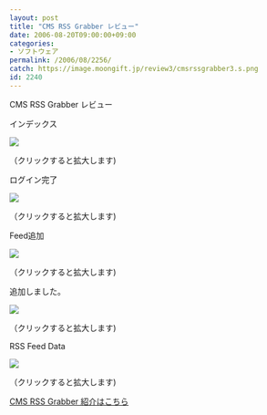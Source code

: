 ```yaml
---
layout: post
title: "CMS RSS Grabber レビュー"
date: 2006-08-20T09:00:00+09:00
categories:
- ソフトウェア
permalink: /2006/08/2256/
catch: https://image.moongift.jp/review3/cmsrssgrabber3.s.png
id: 2240
---
```

CMS RSS Grabber レビュー  
<!--more-->

インデックス

  

[![](https://image.moongift.jp/review3/cmsrssgrabber1.s.png)](https://image.moongift.jp/review3/cmsrssgrabber1.png)  
  
（クリックすると拡大します)

  

ログイン完了

  

[![](https://image.moongift.jp/review3/cmsrssgrabber2.s.png)](https://image.moongift.jp/review3/cmsrssgrabber2.png)  
  
（クリックすると拡大します)

  

Feed追加

  

[![](https://image.moongift.jp/review3/cmsrssgrabber3.s.png)](https://image.moongift.jp/review3/cmsrssgrabber3.png)  
  
（クリックすると拡大します)

  

追加しました。

  

[![](https://image.moongift.jp/review3/cmsrssgrabber4.s.png)](https://image.moongift.jp/review3/cmsrssgrabber4.png)  
  
（クリックすると拡大します)

  

RSS Feed Data

  

[![](https://image.moongift.jp/review3/cmsrssgrabber5.s.png)](https://image.moongift.jp/review3/cmsrssgrabber5.png)  
  
（クリックすると拡大します)

  

[CMS RSS Grabber 紹介はこちら](http://oss.moongift.jp/intro/i-2249.html)

